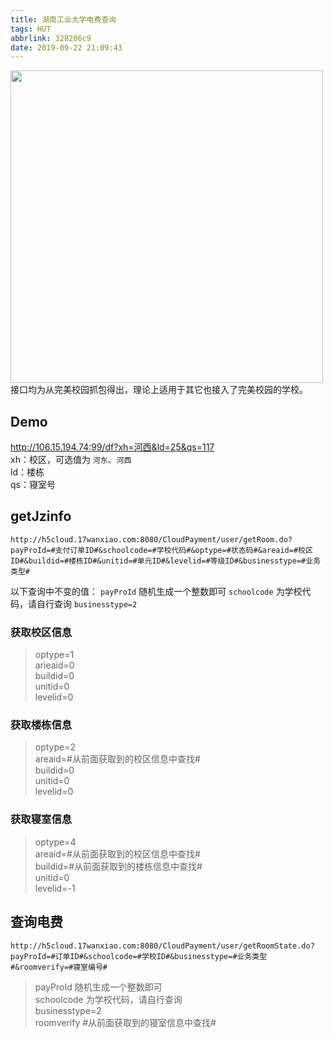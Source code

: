 ```yaml
---
title: 湖南工业大学电费查询
tags: HUT
abbrlink: 328206c9
date: 2019-09-22 21:09:43
---
```

<a href="https://sm.ms/image/tDgNBEq7ZkGxnc5" target="_blank"><img src="https://i.loli.net/2019/09/22/tDgNBEq7ZkGxnc5.jpg" width="500" ></a>
接口均为从完美校园抓包得出，理论上适用于其它也接入了完美校园的学校。
<!-- more -->
## Demo

<http://106.15.194.74:99/df?xh=河西&ld=25&qs=117>  
xh：校区，可选值为 `河东`、`河西`  
ld：楼栋  
qs：寝室号

## getJzinfo

`http://h5cloud.17wanxiao.com:8080/CloudPayment/user/getRoom.do?payProId=#支付订单ID#&schoolcode=#学校代码#&optype=#状态码#&areaid=#校区ID#&buildid=#楼栋ID#&unitid=#单元ID#&levelid=#等级ID#&businesstype=#业务类型#`

以下查询中不变的值：
`payProId` 随机生成一个整数即可
`schoolcode` 为学校代码，请自行查询
`businesstype=2`

### 获取校区信息

>optype=1  
arieaid=0  
buildid=0  
unitid=0  
levelid=0  

### 获取楼栋信息

>optype=2  
areaid=#从前面获取到的校区信息中查找#  
buildid=0  
unitid=0  
levelid=0  

### 获取寝室信息

>optype=4  
areaid=#从前面获取到的校区信息中查找#  
buildid=#从前面获取到的楼栋信息中查找#  
unitid=0  
levelid=-1  

## 查询电费

`http://h5cloud.17wanxiao.com:8080/CloudPayment/user/getRoomState.do?payProId=#订单ID#&schoolcode=#学校ID#&businesstype=#业务类型#&roomverify=#寝室编号#`

>payProId 随机生成一个整数即可  
schoolcode 为学校代码，请自行查询  
businesstype=2  
roomverify #从前面获取到的寝室信息中查找#
